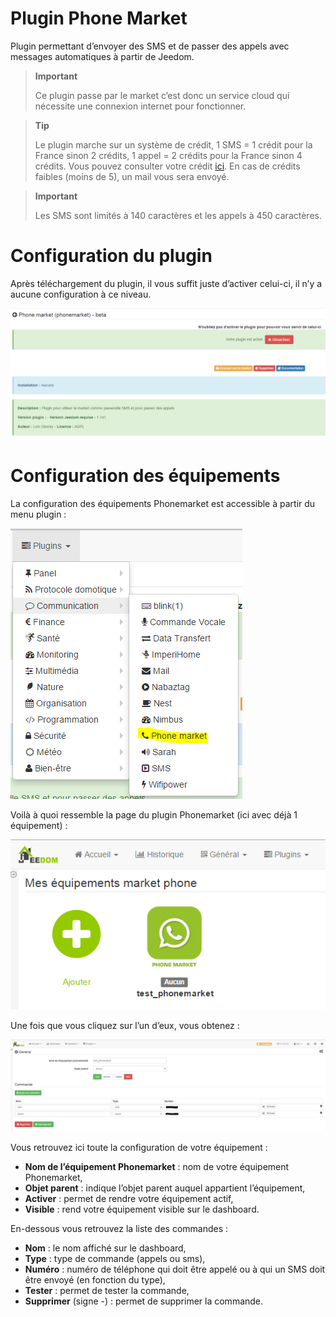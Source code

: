 # Plugin Phone Market

Plugin permettant d’envoyer des SMS et de passer des appels avec messages automatiques à partir de Jeedom.

> **Important**
>
> Ce plugin passe par le market c’est donc un service cloud qui nécessite une connexion internet pour fonctionner.

> **Tip**
>
> Le plugin marche sur un système de crédit, 1 SMS  = 1 crédit pour la France sinon 2 crédits, 1 appel = 2 crédits pour la France sinon 4 crédits. Vous pouvez consulter votre crédit [ici](https://market.jeedom.com/index.php?v=d&p=profils#services). En cas de crédits faibles (moins de 5), un mail vous sera envoyé.

> **Important**
>
> Les SMS sont limités à 140 caractères et les appels à 450 caractères.

# Configuration du plugin 

Après téléchargement du plugin, il vous suffit juste d’activer celui-ci, il n’y a aucune configuration à ce niveau.

![phonemarket1](./images/phonemarket1.PNG)

# Configuration des équipements 

La configuration des équipements Phonemarket est accessible à partir du menu plugin :

![phonemarket2](./images/phonemarket2.PNG)

Voilà à quoi ressemble la page du plugin Phonemarket (ici avec déjà 1 équipement) :

![phonemarket3](./images/phonemarket3.PNG)

Une fois que vous cliquez sur l’un d’eux, vous obtenez :

![phonemarket4](./images/phonemarket4.PNG)

Vous retrouvez ici toute la configuration de votre équipement :

-   **Nom de l’équipement Phonemarket** : nom de votre équipement Phonemarket,
-   **Objet parent** : indique l’objet parent auquel appartient l’équipement,
-   **Activer** : permet de rendre votre équipement actif,
-   **Visible** : rend votre équipement visible sur le dashboard.

En-dessous vous retrouvez la liste des commandes :

-   **Nom** : le nom affiché sur le dashboard,
-   **Type** : type de commande (appels ou sms),
-   **Numéro** : numéro de téléphone qui doit être appelé ou à qui un SMS doit être envoyé (en fonction du type),
-   **Tester** : permet de tester la commande,
-   **Supprimer** (signe -) : permet de supprimer la commande.
